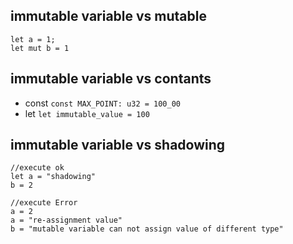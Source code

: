 ## immutable variable vs mutable
```
let a = 1;
let mut b = 1
```

## immutable variable vs contants 

- const
`const MAX_POINT: u32 = 100_00`
- let 
`let immutable_value = 100`

## immutable variable vs shadowing
```
//execute ok
let a = "shadowing"
b = 2
```

```
//execute Error
a = 2
a = "re-assignment value"
b = "mutable variable can not assign value of different type"
```


